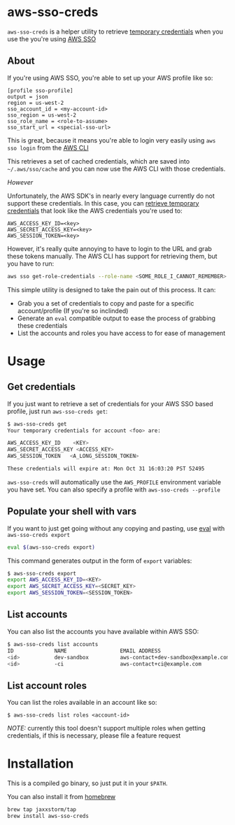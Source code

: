 # aws-sso-creds

`aws-sso-creds` is a helper utility to retrieve [temporary credentials](https://docs.aws.amazon.com/IAM/latest/UserGuide/id_credentials_temp.html) when you use the you're using [AWS SSO](https://aws.amazon.com/single-sign-on/)

## About

If you're using AWS SSO, you're able to set up your AWS profile like so:

```
[profile sso-profile]
output = json
region = us-west-2
sso_account_id = <my-account-id>
sso_region = us-west-2
sso_role_name = <role-to-assume>
sso_start_url = <special-sso-url>
```

This is great, because it means you're able to login very easily using `aws sso login` from the [AWS CLI](https://aws.amazon.com/cli/)

This retrieves a set of cached credentials, which are saved into `~/.aws/sso/cache` and you can now use the AWS CLI with those credentials.

_However_

Unfortunately, the AWS SDK's in nearly every language currently do not support these credentials. In this case, you can [retrieve temporary credentials](https://aws.amazon.com/blogs/security/aws-single-sign-on-now-enables-command-line-interface-access-for-aws-accounts-using-corporate-credentials/) that look like the AWS credentials you're used to:

```
AWS_ACCESS_KEY_ID=<key>
AWS_SECRET_ACCESS_KEY=<key>
AWS_SESSION_TOKEN=<key>
```

However, it's really quite annoying to have to login to the URL and grab these tokens manually. The AWS CLI has support for retrieving them, but you have to run:

```bash
aws sso get-role-credentials --role-name <SOME_ROLE_I_CANNOT_REMEMBER> --account-id <WHATS_MY_ACCOUNT_ID_AGAIN?> --access-token <I_HAVE_TO_LOOK_THIS_UP_IN_A_FILE_WHERE?>
```

This simple utility is designed to take the pain out of this process. It can:

- Grab you a set of credentials to copy and paste for a specific account/profile (If you're so inclinded)
- Generate an `eval` compatible output to ease the process of grabbing these credentials
- List the accounts and roles you have access to for ease of management

# Usage

## Get credentials

If you just want to retrieve a set of credentials for your AWS SSO based profile, just run `aws-sso-creds get`:

```bash
$ aws-sso-creds get
Your temporary credentials for account <foo> are:

AWS_ACCESS_KEY_ID	 <KEY>
AWS_SECRET_ACCESS_KEY <ACCESS_KEY>
AWS_SESSION_TOKEN	<A_LONG_SESSION_TOKEN>

These credentials will expire at: Mon Oct 31 16:03:20 PST 52495 
```

`aws-sso-creds` will automatically use the `AWS_PROFILE` environment variable you have set. You can also specify a profile with `aws-sso-creds --profile`

## Populate your shell with vars

If you want to just get going without any copying and pasting, use [eval](https://man7.org/linux/man-pages/man1/eval.1p.html) with `aws-sso-creds export`

```bash
eval $(aws-sso-creds export)
```

This command generates output in the form of `export` variables:

```bash
$ aws-sso-creds export
export AWS_ACCESS_KEY_ID=<KEY>
export AWS_SECRET_ACCESS_KEY=<SECRET_KEY>
export AWS_SESSION_TOKEN=<SESSION_TOKEN>
```

## List accounts

You can also list the accounts you have available within AWS SSO:

```bash
$ aws-sso-creds list accounts
ID             NAME                 EMAIL ADDRESS
<id>           dev-sandbox          aws-contact+dev-sandbox@example.com
<id>           -ci                  aws-contact+ci@example.com
```

## List account roles

You can list the roles available in an account like so:

```
$ aws-sso-creds list roles <account-id>
```

_NOTE:_ currently this tool doesn't support multiple roles when getting credentials, if this is necessary, please file a feature request

# Installation

This is a compiled go binary, so just put it in your `$PATH`.

You can also install it from [homebrew](homebrew.sh)

```bash
brew tap jaxxstorm/tap
brew install aws-sso-creds
```
